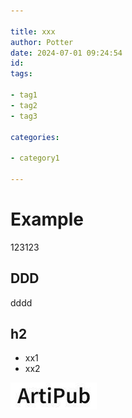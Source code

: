 ```yaml
---

title: xxx
author: Potter
date: 2024-07-01 09:24:54
id:
tags:

- tag1
- tag2
- tag3

categories:

- category1

---
```


# Example

123123

## DDD

dddd

## h2

- xx1
- xx2

![Untitled](https://raw.githubusercontent.com/yxw007/BlogPicBed/master/img/1723087138529.jpg)
